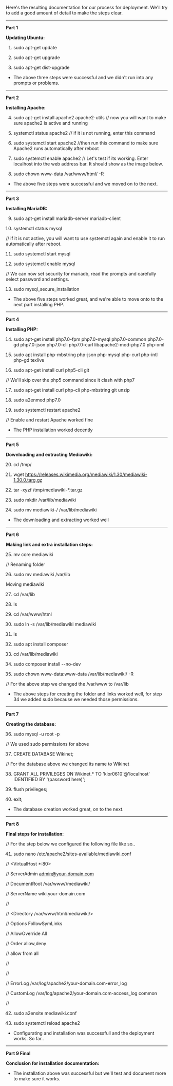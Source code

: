 
Here's the resulting documentation for our process for deployment. We'll try to add a good amount of detail to make the steps clear.


--------------------------------------------


**Part 1**

**Updating Ubuntu:**

1. sudo apt-get update

2. sudo apt-get upgrade

3. sudo apt-get dist-upgrade

* The above three steps were successful and we didn't run into any prompts or problems.


--------------------------------------------


**Part 2**

**Installing Apache:**

4. sudo apt-get install apache2 apache2-utils
// now you will want to make sure apache2 is active and running

5. systemctl status apache2
// if it is not running, enter this command

6. sudo systemctl start apache2
//then run this command to make sure Apache2 runs automatically after reboot

7. sudo systemctl enable apache2
// Let's test if its working. Enter localhost into the web address bar. It should show as the image below.

8. sudo chown www-data /var/www/html/ -R

* The above five steps were successful and we moved on to the next.


--------------------------------------------


**Part 3**

**Installing MariaDB:**

9. sudo apt-get install mariadb-server mariadb-client

10. systemctl status mysql

// if it is not active, you will want to use systemctl again and enable it to run automatically after reboot.

11. sudo systemctl start mysql

12. sudo systemctl enable mysql

// We can now set security for mariadb, read the prompts and carefully select password and settings.

13. sudo mysql_secure_installation

* The above five steps worked great, and we're able to move onto to the next part installing PHP.


--------------------------------------------


**Part 4**

**Installing PHP:**

14. sudo apt-get install php7.0-fpm php7.0-mysql php7.0-common php7.0-gd php7.0-json php7.0-cli php7.0-curl libapache2-mod-php7.0 php-xml

15. sudo apt install php-mbstring php-json php-mysql php-curl php-intl php-gd texlive

16. sudo apt-get install curl php5-cli git

// We'll skip over the php5 command since it clash with php7

17. sudo apt-get install curl php-cli php-mbstring git unzip

18. sudo a2enmod php7.0

19. sudo systemctl restart apache2

// Enable and restart Apache worked fine

* The PHP installation worked decently


--------------------------------------------


**Part 5**

**Downloading and extracting Mediawiki:**

20. cd /tmp/

21. wget https://releases.wikimedia.org/mediawiki/1.30/mediawiki-1.30.0.targ.gz

22. tar -xyzf /tmp/mediawiki-*.tar.gz

23. sudo mkdir /var/lib/mediawiki

24. sudo mv mediawiki-*/* /var/lib/mediawiki

* The downloading and extracting worked well


-----------------------------------------------


**Part 6**

**Making link and extra installation steps:**

25. mv core mediawiki

// Renaming folder

26. sudo mv mediawiki /var/lib

Moving mediawiki

27. cd /var/lib

28. ls

29. cd /var/www/html

30. sudo ln -s /var/lib/mediawiki mediawiki

31. ls

32. sudo apt install composer

33. cd /var/lib/mediawiki

34. sudo composer install --no-dev

35. sudo chown www-data:www-data /var/lib/mediawiki/ -R

// For the above step we changed the /var/www to /var/lib

* The above steps for creating the folder and links worked well, for step 34 we added sudo because we needed those permissions.


--------------------------------------------


**Part 7**

**Creating the database:**

36. sudo mysql -u root -p

// We used sudo permissions for above

37. CREATE DATABASE Wikinet;

// For the database above we changed its name to Wikinet

38. GRANT ALL PRIVILEGES ON Wikinet.* TO 'klor0610'@'localhost' IDENTIFIED BY '(password here)';

39. flush privileges;

40. exit;

* The database creation worked great, on to the next.


-------------------------------------------


**Part 8**

**Final steps for installation:**

// For the step below we configured the following file like so..

41. sudo nano /etc/apache2/sites-available/mediawiki.conf

// <VirtualHost *:80>

//    ServerAdmin admin@your-domain.com

//    DocumentRoot /var/www//mediawiki/

//    ServerName wiki.your-domain.com

//

//    <Directory /var/www/html/mediawiki/>

//        Options FollowSymLinks

//        AllowOverride All

//        Order allow,deny

//        allow from all

//    </Directory>

//

//    ErrorLog /var/log/apache2/your-domain.com-error_log

//    CustomLog /var/log/apache2/your-domain.com-access_log common

// </VirtualHost>

42. sudo a2ensite mediawiki.conf

43. sudo systemctl reload apache2

* Configurating and installation was successfull and the deployment works. So far..


-----------------------------------------


**Part 9 Final**

**Conclusion for installation documentation:**

* The installation above was successful but we'll test and document more to make sure it works.

